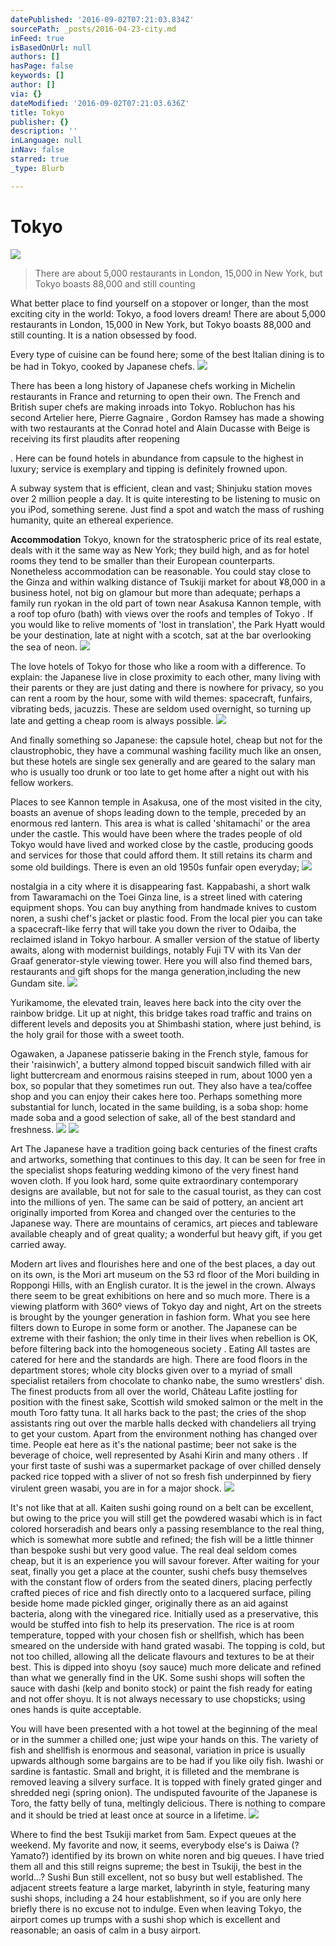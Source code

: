 ```yaml
---
datePublished: '2016-09-02T07:21:03.834Z'
sourcePath: _posts/2016-04-23-city.md
inFeed: true
isBasedOnUrl: null
authors: []
hasPage: false
keywords: []
author: []
via: {}
dateModified: '2016-09-02T07:21:03.636Z'
title: Tokyo
publisher: {}
description: ''
inLanguage: null
inNav: false
starred: true
_type: Blurb

---
```

# Tokyo
![](https://the-grid-user-content.s3-us-west-2.amazonaws.com/144dd3ea-6c26-48de-9e90-fc313c0dfea1.jpg)

> There are about 5,000 restaurants in London, 15,000 in New York, but Tokyo boasts 88,000 and still counting

What better place to find yourself on a stopover or longer, than the most exciting city in the world: Tokyo, a food lovers dream! There are about 5,000 restaurants in London, 15,000 in New York, but Tokyo boasts 88,000 and still counting. It is a nation obsessed by food.

Every type of cuisine can be found here; some of the best Italian dining is to be had in Tokyo, cooked by Japanese chefs.
![](https://s3-us-west-2.amazonaws.com/the-grid-img/p/91d0be5ff29dd8b9a9326b4e525a8f626604f505.jpg)

There has been a long history of Japanese chefs working in Michelin restaurants in France and returning to open their own. The French and British super chefs are making inroads into Tokyo. Robluchon has his second Artelier here, Pierre Gagnaire , Gordon Ramsey has made a showing with two restaurants at the Conrad hotel and Alain Ducasse with Beige is receiving its first plaudits after reopening

. Here can be found hotels in abundance from capsule to the highest in luxury; service is exemplary and tipping is definitely frowned upon.

A subway system that is efficient, clean and vast; Shinjuku station moves over 2 million people a day. It is quite interesting to be listening to music on you iPod, something serene. Just find a spot and watch the mass of rushing humanity, quite an ethereal experience.

**Accommodation** Tokyo, known for the stratospheric price of its real estate, deals with it the same way as New York; they build high, and as for hotel rooms they tend to be smaller than their European counterparts. Nonetheless accommodation can be reasonable. You could stay close to the Ginza and within walking distance of Tsukiji market for about ¥8,000 in a business hotel, not big on glamour but more than adequate; perhaps a family run ryokan in the old part of town near Asakusa Kannon temple, with a roof top ofuro (bath) with views over the roofs and temples of Tokyo . If you would like to relive moments of 'lost in translation', the Park Hyatt would be your destination, late at night with a scotch, sat at the bar overlooking the sea of neon.
![](https://the-grid-user-content.s3-us-west-2.amazonaws.com/d7ba1c6d-c6c6-47a0-95f3-9fc17d5124d1.jpg)

The love hotels of Tokyo for those who like a room with a difference. To explain: the Japanese live in close proximity to each other, many living with their parents or they are just dating and there is nowhere for privacy, so you can rent a room by the hour, some with wild themes: spacecraft, funfairs, vibrating beds, jacuzzis. These are seldom used overnight, so turning up late and getting a cheap room is always possible.
![](https://the-grid-user-content.s3-us-west-2.amazonaws.com/97dca690-21e8-4ea9-a4a8-84942976b996.jpg)

And finally something so Japanese: the capsule hotel, cheap but not for the claustrophobic, they have a communal washing facility much like an onsen, but these hotels are single sex generally and are geared to the salary man who is usually too drunk or too late to get home after a night out with his fellow workers.

Places to see Kannon temple in Asakusa, one of the most visited in the city, boasts an avenue of shops leading down to the temple, preceded by an enormous red lantern. This area is what is called 'shitamachi' or the area under the castle. This would have been where the trades people of old Tokyo would have lived and worked close by the castle, producing goods and services for those that could afford them. It still retains its charm and some old buildings. There is even an old 1950s funfair open everyday;
![](https://s3-us-west-2.amazonaws.com/the-grid-img/p/d6fce625da9397f1d5601eefd11a7370f145c7a7.jpg)

nostalgia in a city where it is disappearing fast. Kappabashi, a short walk from Tawaramachi on the Toei Ginza line, is a street lined with catering equipment shops. You can buy anything from handmade knives to custom noren, a sushi chef's jacket or plastic food. From the local pier you can take a spacecraft-like ferry that will take you down the river to Odaiba, the reclaimed island in Tokyo harbour. A smaller version of the statue of liberty awaits, along with modernist buildings, notably Fuji TV with its Van der Graaf generator-style viewing tower. Here you will also find themed bars, restaurants and gift shops for the manga generation,including the new Gundam site.
![](https://s3-us-west-2.amazonaws.com/the-grid-img/p/1e1ba3bc4d513fff2f9b01bcb39cca580dbfc8d1.jpg)

Yurikamome, the elevated train, leaves here back into the city over the rainbow bridge. Lit up at night, this bridge takes road traffic and trains on different levels and deposits you at Shimbashi station, where just behind, is the holy grail for those with a sweet tooth.

Ogawaken, a Japanese patisserie baking in the French style, famous for their 'raisinwich', a buttery almond topped biscuit sandwich filled with air light buttercream and enormous raisins steeped in rum, about 1000 yen a box, so popular that they sometimes run out. They also have a tea/coffee shop and you can enjoy their cakes here too. Perhaps something more substantial for lunch, located in the same building, is a soba shop: home made soba and a good selection of sake, all of the best standard and freshness.
![](https://s3-us-west-2.amazonaws.com/the-grid-img/p/ee5a810783781c683b8b6c6907a9ea2c38a60f2d.jpg)
![](https://s3-us-west-2.amazonaws.com/the-grid-img/p/0cf4713ef6d66208a7b6b58534b3c18ad5413c95.jpg)

Art The Japanese have a tradition going back centuries of the finest crafts and artworks, something that continues to this day. It can be seen for free in the specialist shops featuring wedding kimono of the very finest hand woven cloth. If you look hard, some quite extraordinary contemporary designs are available, but not for sale to the casual tourist, as they can cost into the millions of yen. The same can be said of pottery, an ancient art originally imported from Korea and changed over the centuries to the Japanese way. There are mountains of ceramics, art pieces and tableware available cheaply and of great quality; a wonderful but heavy gift, if you get carried away.

Modern art lives and flourishes here and one of the best places, a day out on its own, is the Mori art museum on the 53 rd floor of the Mori building in Roppongi Hills, with an English curator. It is the jewel in the crown. Always there seem to be great exhibitions on here and so much more. There is a viewing platform with 360º views of Tokyo day and night, Art on the streets is brought by the younger generation in fashion form. What you see here filters down to Europe in some form or another. The Japanese can be extreme with their fashion; the only time in their lives when rebellion is OK, before filtering back into the homogeneous society . Eating All tastes are catered for here and the standards are high. There are food floors in the department stores; whole city blocks given over to a myriad of small specialist retailers from chocolate to chanko nabe, the sumo wrestlers' dish. The finest products from all over the world, Château Lafite jostling for position with the finest sake, Scottish wild smoked salmon or the melt in the mouth Toro fatty tuna. It all harks back to the past; the cries of the shop assistants ring out over the marble halls decked with chandeliers all trying to get your custom. Apart from the environment nothing has changed over time. People eat here as it's the national pastime; beer not sake is the beverage of choice, well represented by Asahi Kirin and many others . If your first taste of sushi was a supermarket package of over chilled densely packed rice topped with a sliver of not so fresh fish underpinned by fiery virulent green wasabi, you are in for a major shock.
![](https://s3-us-west-2.amazonaws.com/the-grid-img/p/fff75b2cc0e1e6f3f2c57e16af40cc04d6a1256a.jpg)

It's not like that at all. Kaiten sushi going round on a belt can be excellent, but owing to the price you will still get the powdered wasabi which is in fact colored horseradish and bears only a passing resemblance to the real thing, which is somewhat more subtle and refined; the fish will be a little thinner than bespoke sushi but very good value. The real deal seldom comes cheap, but it is an experience you will savour forever. After waiting for your seat, finally you get a place at the counter, sushi chefs busy themselves with the constant flow of orders from the seated diners, placing perfectly crafted pieces of rice and fish directly onto to a lacquered surface, piling beside home made pickled ginger, originally there as an aid against bacteria, along with the vinegared rice. Initially used as a preservative, this would be stuffed into fish to help its preservation. The rice is at room temperature, topped with your chosen fish or shellfish, which has been smeared on the underside with hand grated wasabi. The topping is cold, but not too chilled, allowing all the delicate flavours and textures to be at their best. This is dipped into shoyu (soy sauce) much more delicate and refined than what we generally find in the UK. Some sushi shops will soften the sauce with dashi (kelp and bonito stock) or paint the fish ready for eating and not offer shoyu. It is not always necessary to use chopsticks; using ones hands is quite acceptable.

You will have been presented with a hot towel at the beginning of the meal or in the summer a chilled one; just wipe your hands on this. The variety of fish and shellfish is enormous and seasonal, variation in price is usually upwards although some bargains are to be had if you like oily fish. Iwashi or sardine is fantastic. Small and bright, it is filleted and the membrane is removed leaving a silvery surface. It is topped with finely grated ginger and shredded negi (spring onion). The undisputed favourite of the Japanese is Toro, the fatty belly of tuna, meltingly delicious. There is nothing to compare and it should be tried at least once at source in a lifetime.
![](https://the-grid-user-content.s3-us-west-2.amazonaws.com/32261391-36ca-44a5-b9af-33f8403c20ab.jpg)

Where to find the best Tsukiji market from 5am. Expect queues at the weekend. My favorite and now, it seems, everybody else's is Daiwa (? Yamato?) identified by its brown on white noren and big queues. I have tried them all and this still reigns supreme; the best in Tsukiji, the best in the world...? Sushi Bun still excellent, not so busy but well established. The adjacent streets feature a large market, labyrinth in style, featuring many sushi shops, including a 24 hour establishment, so if you are only here briefly there is no excuse not to indulge. Even when leaving Tokyo, the airport comes up trumps with a sushi shop which is excellent and reasonable; an oasis of calm in a busy airport.